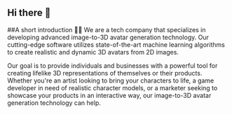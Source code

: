 ## Hi there 👋

##A short introduction 🙋‍♀️ 
We are a tech company that specializes in developing advanced image-to-3D avatar generation technology. Our cutting-edge software utilizes state-of-the-art machine learning algorithms to create realistic and dynamic 3D avatars from 2D images.

Our goal is to provide individuals and businesses with a powerful tool for creating lifelike 3D representations of themselves or their products. Whether you're an artist looking to bring your characters to life, a game developer in need of realistic character models, or a marketer seeking to showcase your products in an interactive way, our image-to-3D avatar generation technology can help.

<!--

**Here are some ideas to get you started:**

🙋‍♀️ A short introduction - what is your organization all about?
🌈 Contribution guidelines - how can the community get involved?
👩‍💻 Useful resources - where can the community find your docs? Is there anything else the community should know?
🍿 Fun facts - what does your team eat for breakfast?
🧙 Remember, you can do mighty things with the power of [Markdown](https://docs.github.com/github/writing-on-github/getting-started-with-writing-and-formatting-on-github/basic-writing-and-formatting-syntax)
-->
